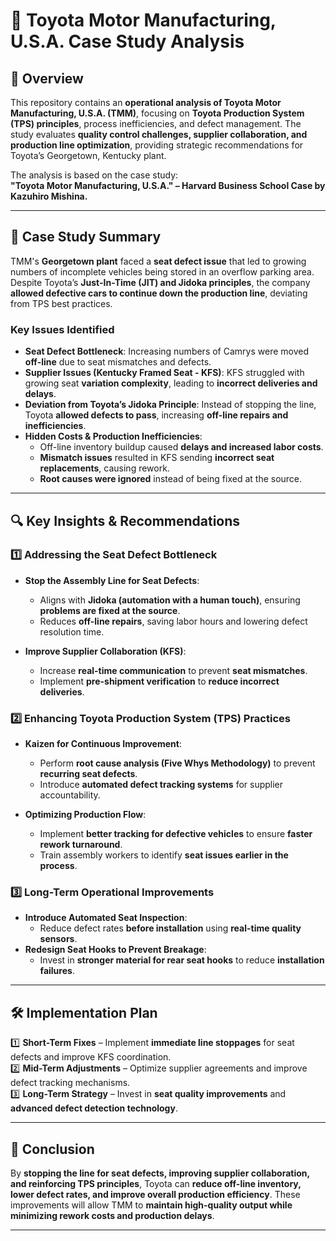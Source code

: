 # 🚗 Toyota Motor Manufacturing, U.S.A. Case Study Analysis  

## 📌 Overview  
This repository contains an **operational analysis of Toyota Motor Manufacturing, U.S.A. (TMM)**, focusing on **Toyota Production System (TPS) principles**, process inefficiencies, and defect management. The study evaluates **quality control challenges, supplier collaboration, and production line optimization**, providing strategic recommendations for Toyota’s Georgetown, Kentucky plant.  

The analysis is based on the case study:  
**"Toyota Motor Manufacturing, U.S.A." – Harvard Business School Case by Kazuhiro Mishina.**  

---

## 🎯 Case Study Summary  
TMM's **Georgetown plant** faced a **seat defect issue** that led to growing numbers of incomplete vehicles being stored in an overflow parking area. Despite Toyota’s **Just-In-Time (JIT) and Jidoka principles**, the company **allowed defective cars to continue down the production line**, deviating from TPS best practices.  

### **Key Issues Identified**  
- **Seat Defect Bottleneck**: Increasing numbers of Camrys were moved **off-line** due to seat mismatches and defects.  
- **Supplier Issues (Kentucky Framed Seat - KFS)**: KFS struggled with growing seat **variation complexity**, leading to **incorrect deliveries and delays**.  
- **Deviation from Toyota’s Jidoka Principle**: Instead of stopping the line, Toyota **allowed defects to pass**, increasing **off-line repairs and inefficiencies**.  
- **Hidden Costs & Production Inefficiencies**:  
  - Off-line inventory buildup caused **delays and increased labor costs**.  
  - **Mismatch issues** resulted in KFS sending **incorrect seat replacements**, causing rework.  
  - **Root causes were ignored** instead of being fixed at the source.  

---

## 🔍 Key Insights & Recommendations  

### **1️⃣ Addressing the Seat Defect Bottleneck**  
- **Stop the Assembly Line for Seat Defects**:  
  - Aligns with **Jidoka (automation with a human touch)**, ensuring **problems are fixed at the source**.  
  - Reduces **off-line repairs**, saving labor hours and lowering defect resolution time.  

- **Improve Supplier Collaboration (KFS)**:  
  - Increase **real-time communication** to prevent **seat mismatches**.  
  - Implement **pre-shipment verification** to **reduce incorrect deliveries**.  

### **2️⃣ Enhancing Toyota Production System (TPS) Practices**  
- **Kaizen for Continuous Improvement**:  
  - Perform **root cause analysis (Five Whys Methodology)** to prevent **recurring seat defects**.  
  - Introduce **automated defect tracking systems** for supplier accountability.  

- **Optimizing Production Flow**:  
  - Implement **better tracking for defective vehicles** to ensure **faster rework turnaround**.  
  - Train assembly workers to identify **seat issues earlier in the process**.  

### **3️⃣ Long-Term Operational Improvements**  
- **Introduce Automated Seat Inspection**:  
  - Reduce defect rates **before installation** using **real-time quality sensors**.  
- **Redesign Seat Hooks to Prevent Breakage**:  
  - Invest in **stronger material for rear seat hooks** to reduce **installation failures**.  

---

## 🛠️ Implementation Plan  

1️⃣ **Short-Term Fixes** – Implement **immediate line stoppages** for seat defects and improve KFS coordination.  
2️⃣ **Mid-Term Adjustments** – Optimize supplier agreements and improve defect tracking mechanisms.  
3️⃣ **Long-Term Strategy** – Invest in **seat quality improvements** and **advanced defect detection technology**.  

---

## 📌 Conclusion  
By **stopping the line for seat defects, improving supplier collaboration, and reinforcing TPS principles**, Toyota can **reduce off-line inventory, lower defect rates, and improve overall production efficiency**. These improvements will allow TMM to **maintain high-quality output while minimizing rework costs and production delays**.  

---
